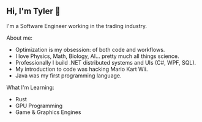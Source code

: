 ## Hi, I'm Tyler 👋

I'm a Software Engineer working in the trading industry.

About me:
- Optimization is my obsession: of both code and workflows.
- I love Physics, Math, Biology, AI... pretty much all things science.
- Professionally I build .NET distributed systems and UIs (C#, WPF, SQL).
- My introduction to code was hacking Mario Kart Wii.
- Java was my first programming language.

What I'm Learning:
- Rust
- GPU Programming
- Game & Graphics Engines
